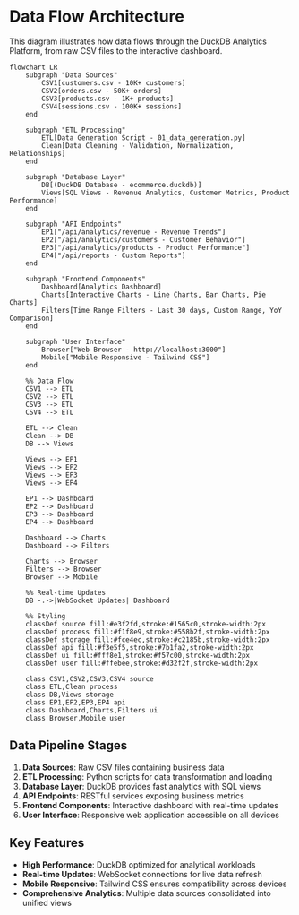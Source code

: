 # Data Flow Architecture

This diagram illustrates how data flows through the DuckDB Analytics Platform, from raw CSV files to the interactive dashboard.

```mermaid
flowchart LR
    subgraph "Data Sources"
        CSV1[customers.csv - 10K+ customers]
        CSV2[orders.csv - 50K+ orders]
        CSV3[products.csv - 1K+ products]
        CSV4[sessions.csv - 100K+ sessions]
    end

    subgraph "ETL Processing"
        ETL[Data Generation Script - 01_data_generation.py]
        Clean[Data Cleaning - Validation, Normalization, Relationships]
    end

    subgraph "Database Layer"
        DB[(DuckDB Database - ecommerce.duckdb)]
        Views[SQL Views - Revenue Analytics, Customer Metrics, Product Performance]
    end

    subgraph "API Endpoints"
        EP1["/api/analytics/revenue - Revenue Trends"]
        EP2["/api/analytics/customers - Customer Behavior"]
        EP3["/api/analytics/products - Product Performance"]
        EP4["/api/reports - Custom Reports"]
    end

    subgraph "Frontend Components"
        Dashboard[Analytics Dashboard]
        Charts[Interactive Charts - Line Charts, Bar Charts, Pie Charts]
        Filters[Time Range Filters - Last 30 days, Custom Range, YoY Comparison]
    end

    subgraph "User Interface"
        Browser["Web Browser - http://localhost:3000"]
        Mobile["Mobile Responsive - Tailwind CSS"]
    end

    %% Data Flow
    CSV1 --> ETL
    CSV2 --> ETL
    CSV3 --> ETL
    CSV4 --> ETL

    ETL --> Clean
    Clean --> DB
    DB --> Views

    Views --> EP1
    Views --> EP2
    Views --> EP3
    Views --> EP4

    EP1 --> Dashboard
    EP2 --> Dashboard
    EP3 --> Dashboard
    EP4 --> Dashboard

    Dashboard --> Charts
    Dashboard --> Filters

    Charts --> Browser
    Filters --> Browser
    Browser --> Mobile

    %% Real-time Updates
    DB -.->|WebSocket Updates| Dashboard

    %% Styling
    classDef source fill:#e3f2fd,stroke:#1565c0,stroke-width:2px
    classDef process fill:#f1f8e9,stroke:#558b2f,stroke-width:2px
    classDef storage fill:#fce4ec,stroke:#c2185b,stroke-width:2px
    classDef api fill:#f3e5f5,stroke:#7b1fa2,stroke-width:2px
    classDef ui fill:#fff8e1,stroke:#f57c00,stroke-width:2px
    classDef user fill:#ffebee,stroke:#d32f2f,stroke-width:2px

    class CSV1,CSV2,CSV3,CSV4 source
    class ETL,Clean process
    class DB,Views storage
    class EP1,EP2,EP3,EP4 api
    class Dashboard,Charts,Filters ui
    class Browser,Mobile user
```

## Data Pipeline Stages

1. **Data Sources**: Raw CSV files containing business data
2. **ETL Processing**: Python scripts for data transformation and loading
3. **Database Layer**: DuckDB provides fast analytics with SQL views
4. **API Endpoints**: RESTful services exposing business metrics
5. **Frontend Components**: Interactive dashboard with real-time updates
6. **User Interface**: Responsive web application accessible on all devices

## Key Features

- **High Performance**: DuckDB optimized for analytical workloads
- **Real-time Updates**: WebSocket connections for live data refresh
- **Mobile Responsive**: Tailwind CSS ensures compatibility across devices
- **Comprehensive Analytics**: Multiple data sources consolidated into unified views